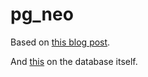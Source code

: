# pg_neo

Based on [this blog post](https://towardsdatascience.com/how-to-run-postgresql-and-pgadmin-using-docker-3a6a8ae918b5).

And [this](https://www.postgresqltutorial.com/load-postgresql-sample-database/) on the database itself.
